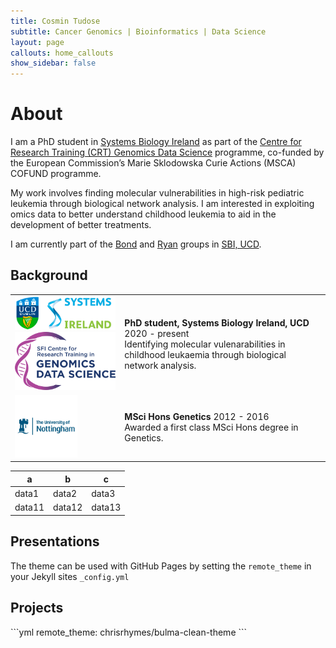 ```yaml
---
title: Cosmin Tudose
subtitle: Cancer Genomics | Bioinformatics | Data Science
layout: page
callouts: home_callouts
show_sidebar: false
---
```


# About
I am a PhD student in [Systems Biology Ireland](https://www.ucd.ie/sbi/) as part of the [Centre for Research Training (CRT) Genomics Data Science](https://genomicsdatascience.ie/) programme, co-funded by the European Commission’s Marie Sklodowska Curie Actions (MSCA) COFUND programme. 

My work involves finding molecular vulnerabilities in high-risk pediatric leukemia through biological network analysis. I am interested in exploiting omics data to better understand childhood leukemia to aid in the development of better treatments. 

I am currently part of the [Bond](https://www.ucd.ie/sbi/team/groups/bondgroup/) and [Ryan](https://www.ucd.ie/sbi/team/groups/ryangroup/) groups in [SBI, UCD](https://www.ucd.ie/sbi/).


<!---[![Gem Version](https://badge.fury.io/rb/bulma-clean-theme.svg)](https://badge.fury.io/rb/bulma-clean-theme)
![Gem](https://img.shields.io/gem/dt/bulm[
](https://www.ucd.ie/sbi/team/groups/bondgroup/)a-clean-theme.svg)
![GitHub Repo stars](https://img.shields.io/github/stars/chrisrhymes/bulma-clean-theme?style=social)--->


<h2><i class="fa fa-graduation-cap"></i> Background</h2>
      <table class="table table-hover">
            <tbody>
            <tr>
              <td><img src="./logos/sbi.png" alt="SGC" width="200">    
              <img src="./logos/crt.png" alt="NDM" width="200">  
</td>
              <td><b>PhD student, Systems Biology Ireland, UCD </b>  
                2020 - present  </br>
                Identifying molecular vulenarabilities in childhood leukaemia through biological network analysis.</td>
            <tr>
              <td><img src="./logos/uon.png" alt="pic" width="100"> 
</td>
              <td><b>MSci Hons Genetics </b> 
                2012 - 2016  </br>
                Awarded a first class MSci Hons degree in Genetics. </td>
              </tr>


| a| b | c|
--- | --- | ---|
|data1|data2|data3|
|data11|data12|data13|
              
<h2> Presentations </h2>

The theme can be used with GitHub Pages by setting the `remote_theme` in your Jekyll sites `_config.yml`


<h2> Projects </h2>
```yml
remote_theme: chrisrhymes/bulma-clean-theme
```

<!---## Documentation

For full instructions, please see the [Documentation](/bulma-clean-theme/docs/)

## Page Layouts

This demo site showcases the available page layout options. 

* Sidebar
* Menubar
* Tabs
* Footer
* Hero
* Contents
* Landing Page With Callouts
* Sponsors Page
* Image Gallery
* Recipe Page
* Blog
* Post--->

